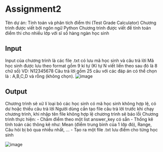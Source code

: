 # Assignment2

 Tên dự án: Tính toán và phân tích điểm thi (Test Grade Calculator)
 Chương trình được viết bởi ngôn ngữ Python
 Chương trình được viết để tính toán điểm thi cho nhiều lớp với sĩ số hàng ngàn học sinh
 
## Input
 Input của chương trình là các file .txt có lưu mã học sinh và câu trả lời
 Mã học sinh được lưu theo format gồm 9 kí tự (Kí tự N viết liền theo sau đó là 8 chữ số) VD: N12345678 
 Câu trả lời gồm 25 câu với các đáp án có thể chọn là : A,B,C,D và rỗng (không chọn).
 ![image](https://user-images.githubusercontent.com/68512088/188257430-b48777eb-3939-4f3e-9e4b-659b11abf905.png)
 
## Output
 Chương trình sẽ xử lí loại bỏ các học sinh có mã học sinh không hợp lệ, có dư hoặc thiếu câu trả lời
 Người dùng cần tạo file câu trả lời trước khi chạy chương trình, khi nhập tên file không hợp lệ chương trình sẽ báo lỗi
 Chương trình thực hiện: 
     - Chấm điểm theo một list answer_key có sẵn
     - Thống kê tính toán các thông kê như: Mean (điểm trung bình của 1 lớp đó), Range, Câu hỏi bị bỏ qua nhiều nhất, ...
     - Tạo ra một file .txt lưu điểm cho từng học sinh 

![image](https://user-images.githubusercontent.com/68512088/188257674-0a0fd993-d291-4068-91d2-144d547eca9c.png)


 

 
 
 
